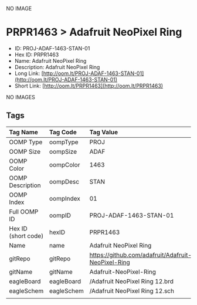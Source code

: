 


  
NO IMAGE  
# PRPR1463 > Adafruit NeoPixel Ring

- ID: PROJ-ADAF-1463-STAN-01
- Hex ID: PRPR1463
- Name: Adafruit NeoPixel Ring
- Description: Adafruit NeoPixel Ring
- Long Link: [http://oom.lt/PROJ-ADAF-1463-STAN-01](http://oom.lt/PROJ-ADAF-1463-STAN-01)
- Short Link: [http://oom.lt/PRPR1463](http://oom.lt/PRPR1463)
  
NO IMAGES  
## Tags
  

|Tag Name|Tag Code|Tag Value|
| :--- | :--- | :--- |
|OOMP Type|oompType|PROJ|
|OOMP Size|oompSize|ADAF|
|OOMP Color|oompColor|1463|
|OOMP Description|oompDesc|STAN|
|OOMP Index|oompIndex|01|
|Full OOMP ID|oompID|PROJ-ADAF-1463-STAN-01|
|Hex ID (short code)|hexID|PRPR1463|
|Name|name|Adafruit NeoPixel Ring|
|gitRepo|gitRepo|https://github.com/adafruit/Adafruit-NeoPixel-Ring|
|gitName|gitName|Adafruit-NeoPixel-Ring|
|eagleBoard|eagleBoard|/Adafruit NeoPixel Ring 12.brd|
|eagleSchem|eagleSchem|/Adafruit NeoPixel Ring 12.sch|
||||
